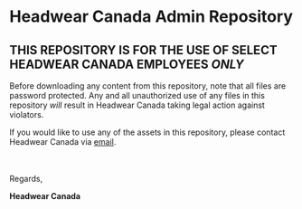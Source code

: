# Headwear Canada Admin Repository

## **THIS REPOSITORY IS FOR THE USE OF SELECT HEADWEAR CANADA EMPLOYEES *ONLY***

Before downloading any content from this repository, note that all files are password protected. Any and all unauthorized use of any files in this repository *will* result in Headwear Canada taking legal action against violators.

If you would like to use any of the assets in this repository, please contact Headwear Canada via [email](mailto:hc@headwearc.com?subject=Request%20to%20use%20Headwear%20Canada%20branding%20assets).

<br/><br/>
Regards,

**Headwear Canada**
